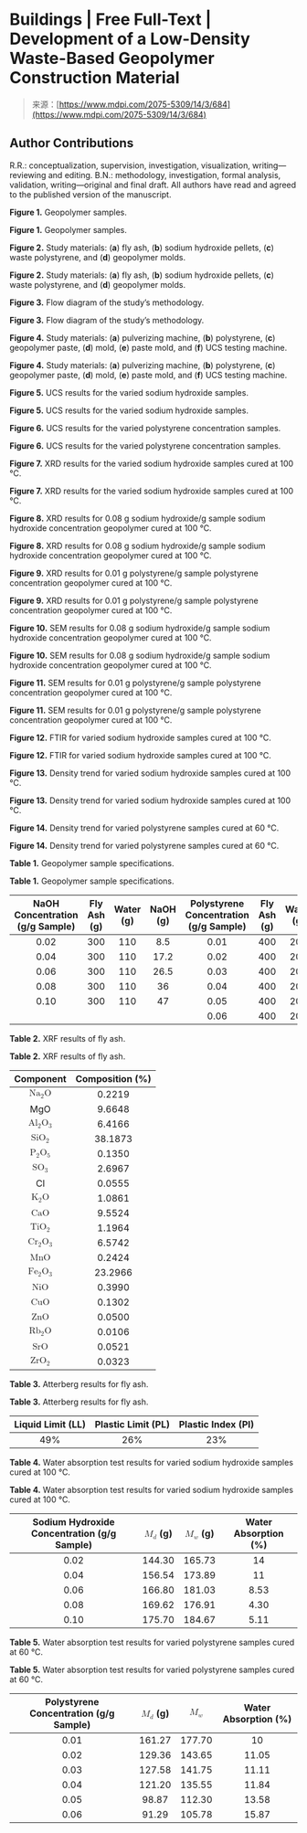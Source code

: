 <!--yml
category: 未分类
date: 2024-05-27 14:47:53
-->

# Buildings | Free Full-Text | Development of a Low-Density Waste-Based Geopolymer Construction Material

> 来源：[https://www.mdpi.com/2075-5309/14/3/684](https://www.mdpi.com/2075-5309/14/3/684)

## Author Contributions

R.R.: conceptualization, supervision, investigation, visualization, writing—reviewing and editing. B.N.: methodology, investigation, formal analysis, validation, writing—original and final draft. All authors have read and agreed to the published version of the manuscript.

**Figure 1.** Geopolymer samples.

**Figure 1.** Geopolymer samples.

**Figure 2.** Study materials: (**a**) fly ash, (**b**) sodium hydroxide pellets, (**c**) waste polystyrene, and (**d**) geopolymer molds.

**Figure 2.** Study materials: (**a**) fly ash, (**b**) sodium hydroxide pellets, (**c**) waste polystyrene, and (**d**) geopolymer molds.

**Figure 3.** Flow diagram of the study’s methodology.

**Figure 3.** Flow diagram of the study’s methodology.

**Figure 4.** Study materials: (**a**) pulverizing machine, (**b**) polystyrene, (**c**) geopolymer paste, (**d**) mold, (**e**) paste mold, and (**f**) UCS testing machine.

**Figure 4.** Study materials: (**a**) pulverizing machine, (**b**) polystyrene, (**c**) geopolymer paste, (**d**) mold, (**e**) paste mold, and (**f**) UCS testing machine.

**Figure 5.** UCS results for the varied sodium hydroxide samples.

**Figure 5.** UCS results for the varied sodium hydroxide samples.

**Figure 6.** UCS results for the varied polystyrene concentration samples.

**Figure 6.** UCS results for the varied polystyrene concentration samples.

**Figure 7.** XRD results for the varied sodium hydroxide samples cured at 100 °C.

**Figure 7.** XRD results for the varied sodium hydroxide samples cured at 100 °C.

**Figure 8.** XRD results for 0.08 g sodium hydroxide/g sample sodium hydroxide concentration geopolymer cured at 100 °C.

**Figure 8.** XRD results for 0.08 g sodium hydroxide/g sample sodium hydroxide concentration geopolymer cured at 100 °C.

**Figure 9.** XRD results for 0.01 g polystyrene/g sample polystyrene concentration geopolymer cured at 100 °C.

**Figure 9.** XRD results for 0.01 g polystyrene/g sample polystyrene concentration geopolymer cured at 100 °C.

**Figure 10.** SEM results for 0.08 g sodium hydroxide/g sample sodium hydroxide concentration geopolymer cured at 100 °C.

**Figure 10.** SEM results for 0.08 g sodium hydroxide/g sample sodium hydroxide concentration geopolymer cured at 100 °C.

**Figure 11.** SEM results for 0.01 g polystyrene/g sample polystyrene concentration geopolymer cured at 100 °C.

**Figure 11.** SEM results for 0.01 g polystyrene/g sample polystyrene concentration geopolymer cured at 100 °C.

**Figure 12.** FTIR for varied sodium hydroxide samples cured at 100 °C.

**Figure 12.** FTIR for varied sodium hydroxide samples cured at 100 °C.

**Figure 13.** Density trend for varied sodium hydroxide samples cured at 100 °C.

**Figure 13.** Density trend for varied sodium hydroxide samples cured at 100 °C.

**Figure 14.** Density trend for varied polystyrene samples cured at 60 °C.

**Figure 14.** Density trend for varied polystyrene samples cured at 60 °C.

**Table 1.** Geopolymer sample specifications.

**Table 1.** Geopolymer sample specifications.

| NaOH Concentration (g/g Sample) | Fly Ash (g) | Water (g) | NaOH (g) | Polystyrene Concentration (g/g Sample) | Fly Ash (g) | Water (g) | NaOH (g) | Polystyrene (g) |
| :-: | :-: | :-: | :-: | :-: | :-: | :-: | :-: | :-: |
| 0.02 | 300 | 110 | 8.5 | 0.01 | 400 | 200 | 52.5 | 6.7 |
| 0.04 | 300 | 110 | 17.2 | 0.02 | 400 | 200 | 52.5 | 13.5 |
| 0.06 | 300 | 110 | 26.5 | 0.03 | 400 | 200 | 52.5 | 20.5 |
| 0.08 | 300 | 110 | 36 | 0.04 | 400 | 200 | 52.5 | 27.5 |
| 0.10 | 300 | 110 | 47 | 0.05 | 400 | 200 | 52.5 | 34.5 |
|  |  |  |  | 0.06 | 400 | 200 | 52.5 | 42 |

**Table 2.** XRF results of fly ash.

**Table 2.** XRF results of fly ash.

| Component | Composition (%) |
| :-: | :-: |
| <math display="inline"><semantics><mrow><msub><mrow><mi mathvariant="normal">N</mi> <mi mathvariant="normal">a</mi></mrow> <mrow><mn>2</mn></mrow></msub> <mi mathvariant="normal">O</mi></mrow></semantics></math> | 0.2219 |
| MgO | 9.6648 |
| <math display="inline"><semantics><mrow><msub><mrow><mi mathvariant="normal">A</mi> <mi mathvariant="normal">l</mi></mrow> <mrow><mn>2</mn></mrow></msub> <msub><mrow><mi mathvariant="normal">O</mi></mrow> <mrow><mn>3</mn></mrow></msub></mrow></semantics></math> | 6.4166 |
| <math display="inline"><semantics><mrow><msub><mrow><mi mathvariant="normal">S</mi> <mi mathvariant="normal">i</mi> <mi mathvariant="normal">O</mi></mrow> <mrow><mn>2</mn></mrow></msub></mrow></semantics></math> | 38.1873 |
| <math display="inline"><semantics><mrow><msub><mrow><mi mathvariant="normal">P</mi></mrow> <mrow><mn>2</mn></mrow></msub> <msub><mrow><mi mathvariant="normal">O</mi></mrow> <mrow><mn>5</mn></mrow></msub></mrow></semantics></math> | 0.1350 |
| <math display="inline"><semantics><mrow><msub><mrow><mi mathvariant="normal">S</mi> <mi mathvariant="normal">O</mi></mrow> <mrow><mn>3</mn></mrow></msub></mrow></semantics></math> | 2.6967 |
| Cl | 0.0555 |
| <math display="inline"><semantics><mrow><msub><mrow><mi mathvariant="normal">K</mi></mrow> <mrow><mn>2</mn></mrow></msub> <mi mathvariant="normal">O</mi></mrow></semantics></math> | 1.0861 |
| <math display="inline"><semantics><mrow><mi mathvariant="normal">C</mi> <mi mathvariant="normal">a</mi> <mi mathvariant="normal">O</mi></mrow></semantics></math> | 9.5524 |
| <math display="inline"><semantics><mrow><msub><mrow><mi mathvariant="normal">T</mi> <mi mathvariant="normal">i</mi> <mi mathvariant="normal">O</mi></mrow> <mrow><mn>2</mn></mrow></msub></mrow></semantics></math> | 1.1964 |
| <math display="inline"><semantics><mrow><msub><mrow><mi mathvariant="normal">C</mi> <mi mathvariant="normal">r</mi></mrow> <mrow><mn>2</mn></mrow></msub> <msub><mrow><mi mathvariant="normal">O</mi></mrow> <mrow><mn>3</mn></mrow></msub></mrow></semantics></math> | 6.5742 |
| <math display="inline"><semantics><mrow><mi mathvariant="normal">M</mi> <mi mathvariant="normal">n</mi> <mi mathvariant="normal">O</mi></mrow></semantics></math> | 0.2424 |
| <math display="inline"><semantics><mrow><msub><mrow><mi mathvariant="normal">F</mi> <mi mathvariant="normal">e</mi></mrow> <mrow><mn>2</mn></mrow></msub> <msub><mrow><mi mathvariant="normal">O</mi></mrow> <mrow><mn>3</mn></mrow></msub></mrow></semantics></math> | 23.2966 |
| <math display="inline"><semantics><mrow><mi mathvariant="normal">N</mi> <mi mathvariant="normal">i</mi> <mi mathvariant="normal">O</mi></mrow></semantics></math> | 0.3990 |
| <math display="inline"><semantics><mrow><mi mathvariant="normal">C</mi> <mi mathvariant="normal">u</mi> <mi mathvariant="normal">O</mi></mrow></semantics></math> | 0.1302 |
| <math display="inline"><semantics><mrow><mi mathvariant="normal">Z</mi> <mi mathvariant="normal">n</mi> <mi mathvariant="normal">O</mi></mrow></semantics></math> | 0.0500 |
| <math display="inline"><semantics><mrow><msub><mrow><mi mathvariant="normal">R</mi> <mi mathvariant="normal">b</mi></mrow> <mrow><mn>2</mn></mrow></msub> <mi mathvariant="normal">O</mi></mrow></semantics></math> | 0.0106 |
| <math display="inline"><semantics><mrow><mi mathvariant="normal">S</mi> <mi mathvariant="normal">r</mi> <mi mathvariant="normal">O</mi></mrow></semantics></math> | 0.0521 |
| <math display="inline"><semantics><mrow><msub><mrow><mi mathvariant="normal">Z</mi> <mi mathvariant="normal">r</mi> <mi mathvariant="normal">O</mi></mrow> <mrow><mn>2</mn></mrow></msub></mrow></semantics></math> | 0.0323 |

**Table 3.** Atterberg results for fly ash.

**Table 3.** Atterberg results for fly ash.

| Liquid Limit (LL) | Plastic Limit (PL) | Plastic Index (PI) |
| :-: | :-: | :-: |
| 49% | 26% | 23% |

**Table 4.** Water absorption test results for varied sodium hydroxide samples cured at 100 °C.

**Table 4.** Water absorption test results for varied sodium hydroxide samples cured at 100 °C.

| Sodium Hydroxide Concentration (g/g Sample) | <math display="inline"><semantics><mstyle mathvariant="bold"><mrow><msub><mrow><mi mathvariant="bold-italic">M</mi></mrow> <mrow><mi mathvariant="bold-italic">d</mi></mrow></msub></mrow></mstyle></semantics></math> (g) | <math display="inline"><semantics><mstyle mathvariant="bold"><mrow><msub><mrow><mi mathvariant="bold-italic">M</mi></mrow> <mrow><mi mathvariant="bold-italic">w</mi></mrow></msub></mrow></mstyle></semantics></math> (g) | Water Absorption (%) |
| :-: | :-: | :-: | :-: |
| 0.02 | 144.30 | 165.73 | 14 |
| 0.04 | 156.54 | 173.89 | 11 |
| 0.06 | 166.80 | 181.03 | 8.53 |
| 0.08 | 169.62 | 176.91 | 4.30 |
| 0.10 | 175.70 | 184.67 | 5.11 |

**Table 5.** Water absorption test results for varied polystyrene samples cured at 60 °C.

**Table 5.** Water absorption test results for varied polystyrene samples cured at 60 °C.

| Polystyrene Concentration (g/g Sample) | <math display="inline"><semantics><mstyle mathvariant="bold"><mrow><msub><mrow><mi mathvariant="bold-italic">M</mi></mrow> <mrow><mi mathvariant="bold-italic">d</mi></mrow></msub></mrow></mstyle></semantics></math> (g) | <math display="inline"><semantics><mstyle mathvariant="bold"><mrow><msub><mrow><mi mathvariant="bold-italic">M</mi></mrow> <mrow><mi mathvariant="bold-italic">w</mi></mrow></msub></mrow></mstyle></semantics></math> | Water Absorption (%) |
| :-: | :-: | :-: | :-: |
| 0.01 | 161.27 | 177.70 | 10 |
| 0.02 | 129.36 | 143.65 | 11.05 |
| 0.03 | 127.58 | 141.75 | 11.11 |
| 0.04 | 121.20 | 135.55 | 11.84 |
| 0.05 | 98.87 | 112.30 | 13.58 |
| 0.06 | 91.29 | 105.78 | 15.87 |